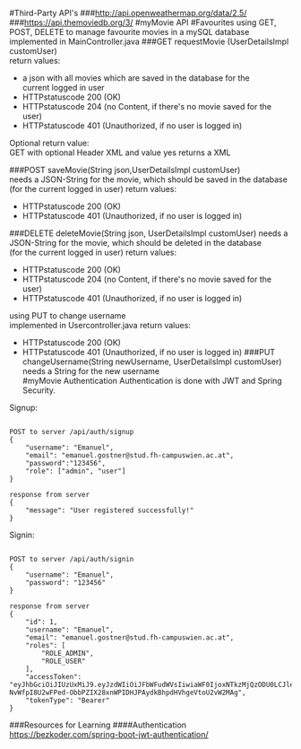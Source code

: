 #Third-Party API's
###http://api.openweathermap.org/data/2.5/
###https://api.themoviedb.org/3/
#myMovie API
#Favourites
using GET, POST, DELETE to manage favourite movies in a mySQL database<br>
implemented in MainController.java
###GET
requestMovie (UserDetailsImpl customUser)<br>
return values: 
- a json with all movies which are saved in the database for the<br>
current logged in user 
- HTTPstatuscode 200 (OK)
- HTTPstatuscode 204 (no Content, if there's no movie saved for the user)
- HTTPstatuscode 401 (Unauthorized, if no user is logged in)

Optional return value:<br>
GET with optional Header XML and value yes returns a XML

###POST
saveMovie(String json,UserDetailsImpl customUser)<br>
needs a JSON-String for the movie, which should be saved in the database<br>
(for the current logged in user)
return values:
- HTTPstatuscode 200 (OK)
- HTTPstatuscode 401 (Unauthorized, if no user is logged in)

###DELETE
deleteMovie(String json, UserDetailsImpl customUser)
needs a JSON-String for the movie, which should be deleted in the database<br>
(for the current logged in user)
return values:
- HTTPstatuscode 200 (OK)
- HTTPstatuscode 204 (no Content, if there's no movie saved for the user)
- HTTPstatuscode 401 (Unauthorized, if no user is logged in)


using PUT to change username<br>
implemented in Usercontroller.java
return values:
- HTTPstatuscode 200 (OK)
- HTTPstatuscode 401 (Unauthorized, if no user is logged in)
###PUT
changeUsername(String newUsername, UserDetailsImpl customUser)
needs a String for the new username<br>
#myMovie Authentication
Authentication is done with JWT and Spring Security.

Signup:
```

POST to server /api/auth/signup  
{
	"username": "Emanuel",
	"email": "emanuel.gostner@stud.fh-campuswien.ac.at",
	"password":"123456",
	"role": ["admin", "user"]
}

response from server
{
    "message": "User registered successfully!"
}
```

Signin:
```

POST to server /api/auth/signin  
{
	"username": "Emanuel",
	"password": "123456"
}

response from server
{
    "id": 1,
    "username": "Emanuel",
    "email": "emanuel.gostner@stud.fh-campuswien.ac.at",
    "roles": [
        "ROLE_ADMIN",
        "ROLE_USER"
    ],
    "accessToken": "eyJhbGciOiJIUzUxMiJ9.eyJzdWIiOiJFbWFudWVsIiwiaWF0IjoxNTkzMjQzODU0LCJleHAiOjE1OTMzMzAyNTR9.tO8VOCM6ZA5vxlCPaVkp3YjJFJ2M-NvWfpI8U2wFPed-ObbPZIX28xnWPIDHJPAydkBhpdHVhgeVtoU2vW2MAg",
    "tokenType": "Bearer"
}
```

###Resources for Learning
####Authentication
https://bezkoder.com/spring-boot-jwt-authentication/

